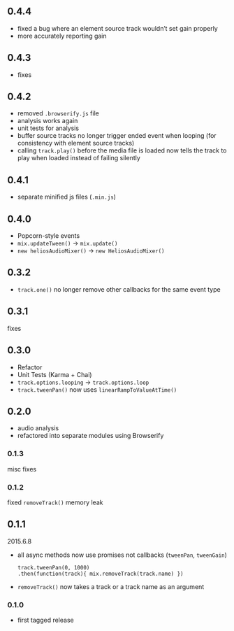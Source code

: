 ## 0.4.4

- fixed a bug where an element source track wouldn’t set gain properly
- more accurately reporting gain

## 0.4.3

- fixes

## 0.4.2

- removed `.browserify.js` file
- analysis works again
- unit tests for analysis
- buffer source tracks no longer trigger ended event when looping (for consistency with element source tracks)
- calling `track.play()` before the media file is loaded now tells the track to play when loaded instead of failing silently

## 0.4.1

- separate minified js files (`.min.js`)

## 0.4.0

- Popcorn-style events
- `mix.updateTween()` &rarr; `mix.update()`
- `new heliosAudioMixer()` &rarr; `new HeliosAudioMixer()`

## 0.3.2

- `track.one()` no longer remove other callbacks for the same event type

## 0.3.1

fixes

## 0.3.0

- Refactor
- Unit Tests (Karma + Chai)
- `track.options.looping` &rarr; `track.options.loop`
- `track.tweenPan()` now uses `linearRampToValueAtTime()`

## 0.2.0

- audio analysis
- refactored into separate modules using Browserify

### 0.1.3

misc fixes

### 0.1.2

fixed `removeTrack()` memory leak

## 0.1.1

2015.6.8

- all async methods now use promises not callbacks (`tweenPan`, `tweenGain`)

  ```
  track.tweenPan(0, 1000)
  .then(function(track){ mix.removeTrack(track.name) })
  ```

- `removeTrack()` now takes a track or a track name as an argument

### 0.1.0

- first tagged release